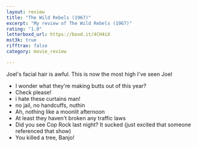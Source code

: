 ```yaml
---
layout: review
title: "The Wild Rebels (1967)"
excerpt: "My review of The Wild Rebels (1967)"
rating: "1.0"
letterboxd_url: https://boxd.it/4CH4iX
mst3k: true
rifftrax: false
category: movie_review

---
```


Joel's facial hair is awful. This is now the most high I've seen Joel

* I wonder what they're making butts out of this year?
* Check please!
* i hate these curtains man!
* no jail, no handcuffs, nuthin
* Ah, nothing like a moonlit afternoon
* At least they haven't broken any traffic laws
* Did you see Cop Rock last night? It sucked (just excited that someone referenced that show)
* You killed a tree, Banjo!